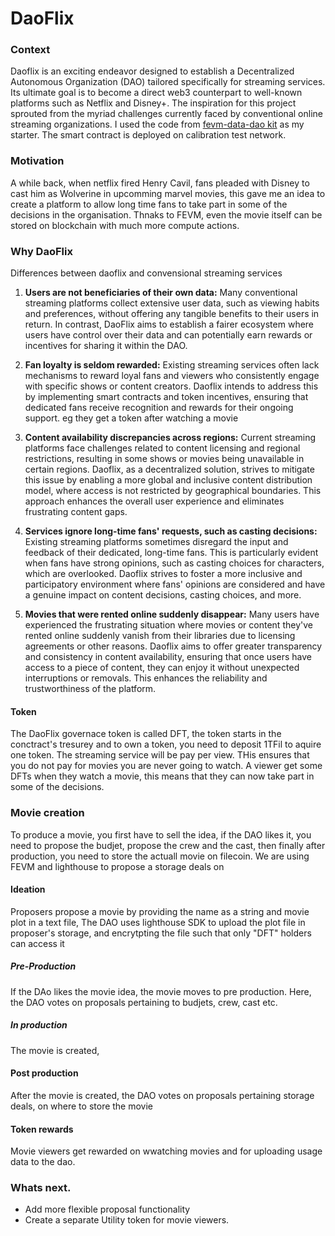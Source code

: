 # DaoFlix

### Context

Daoflix is an exciting endeavor designed to establish a Decentralized Autonomous Organization (DAO) tailored specifically for streaming services. Its ultimate goal is to become a direct web3 counterpart to well-known platforms such as Netflix and Disney+. The inspiration for this project sprouted from the myriad challenges currently faced by conventional online streaming organizations. I used the code from
[fevm-data-dao kit](https://github.com/filecoin-project/fevm-data-dao-kit) as my starter. The smart contract is deployed on calibration test network.

### Motivation

A while back, when netflix fired Henry Cavil, fans pleaded with Disney to cast him as Wolverine in upcomming marvel movies, this gave me an idea to create a platform to allow long time fans to take part in some of the decisions in the organisation. Thnaks to FEVM, even the movie itself can be stored on blockchain with much more compute actions.

### Why DaoFlix

Differences between daoflix and convensional streaming services

1. **Users are not beneficiaries of their own data:** Many conventional streaming platforms collect extensive user data, such as viewing habits and preferences, without offering any tangible benefits to their users in return. In contrast, DaoFlix aims to establish a fairer ecosystem where users have control over their data and can potentially earn rewards or incentives for sharing it within the DAO.

2. **Fan loyalty is seldom rewarded:** Existing streaming services often lack mechanisms to reward loyal fans and viewers who consistently engage with specific shows or content creators. Daoflix intends to address this by implementing smart contracts and token incentives, ensuring that dedicated fans receive recognition and rewards for their ongoing support. eg they get a token after watching a movie

3. **Content availability discrepancies across regions:** Current streaming platforms face challenges related to content licensing and regional restrictions, resulting in some shows or movies being unavailable in certain regions. Daoflix, as a decentralized solution, strives to mitigate this issue by enabling a more global and inclusive content distribution model, where access is not restricted by geographical boundaries. This approach enhances the overall user experience and eliminates frustrating content gaps.
4. **Services ignore long-time fans' requests, such as casting decisions:** Existing streaming platforms sometimes disregard the input and feedback of their dedicated, long-time fans. This is particularly evident when fans have strong opinions, such as casting choices for characters, which are overlooked. Daoflix strives to foster a more inclusive and participatory environment where fans' opinions are considered and have a genuine impact on content decisions, casting choices, and more.

5. **Movies that were rented online suddenly disappear:** Many users have experienced the frustrating situation where movies or content they've rented online suddenly vanish from their libraries due to licensing agreements or other reasons. Daoflix aims to offer greater transparency and consistency in content availability, ensuring that once users have access to a piece of content, they can enjoy it without unexpected interruptions or removals. This enhances the reliability and trustworthiness of the platform.

#### Token

The DaoFlix governace token is called DFT, the token starts in the conctract's tresurey and to own a token, you need to deposit 1TFil to aquire one token. The streaming service will be pay per view. THis ensures that you do not pay for movies you are never going to watch. A viewer get some DFTs when they watch a movie, this means that they can now take part in some of the decisions.

### Movie creation

To produce a movie, you first have to sell the idea, if the DAO likes it, you need to propose the budjet, propose the crew and the cast, then finally after production, you need to store the actuall movie on filecoin. We are using FEVM and lighthouse to propose a storage deals on

#### Ideation

Proposers propose a movie by providing the name as a string and movie plot in a text file, The DAO uses lighthouse SDK to upload the plot file in proposer's storage, and encrytpting the file such that only "DFT" holders can access it

##### Pre-Production

If the DAo likes the movie idea, the movie moves to pre production. Here, the DAO votes on proposals pertaining to budjets, crew, cast etc.

##### In production

The movie is created,

#### Post production

After the movie is created, the DAO votes on proposals pertaining storage deals, on where to store the movie

#### Token rewards

Movie viewers get rewarded on wwatching movies and for uploading usage data to the dao.

### Whats next.

* Add more flexible proposal functionality
* Create a separate Utility token for movie viewers.
